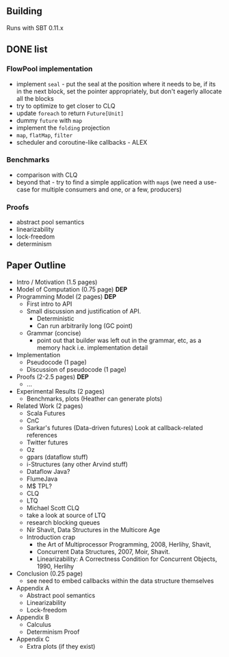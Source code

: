 
## Building 

Runs with SBT 0.11.x



## DONE list

### FlowPool implementation

- implement `seal` - put the seal at the position where it needs to
  be, if its in the next block, set the pointer appropriately, but
  don't eagerly allocate all the blocks
- try to optimize to get closer to CLQ
- update `foreach` to return `Future[Unit]`
- dummy `future` with `map`
- implement the `folding` projection
- `map`, `flatMap`, `filter`
- scheduler and coroutine-like callbacks - ALEX


### Benchmarks

- comparison with CLQ
- beyond that - try to find a simple application with `map`s (we need
  a use-case for multiple consumers and one, or a few, producers)


### Proofs

- abstract pool semantics
- linearizability
- lock-freedom
- determinism


## Paper Outline

- Intro / Motivation (1.5 pages)
- Model of Computation (0.75 page) **DEP**
- Programming Model (2 pages) **DEP**
	- First intro to API
	- Small discussion and justification of API.
		- Deterministic
		- Can run arbitrarily long (GC point)
	- Grammar (concise)
		- point out that builder was left out in the grammar, etc, as a memory hack i.e. implementation detail
- Implementation
	- Pseudocode (1 page)
	- Discussion of pseudocode (1 page)
- Proofs (2-2.5 pages) **DEP**
	- ...
- Experimental Results (2 pages)
	- Benchmarks, plots (Heather can generate plots)
- Related Work (2 pages)
	- Scala Futures
	- CnC
	- Sarkar's futures (Data-driven futures) Look at callback-related references
	- Twitter futures
	- Oz
	- gpars (dataflow stuff)
	- i-Structures (any other Arvind stuff)
	- Dataflow Java?
	- FlumeJava
	- M$ TPL?
	- CLQ
	- LTQ
	- Michael Scott CLQ
	- take a look at source of LTQ
	- research blocking queues
	- Nir Shavit, Data Structures in the Multicore Age
	- Introduction crap
		- the Art of Multiprocessor Programming, 2008, Herlihy, Shavit, 
		- Concurrent Data Structures, 2007, Moir, Shavit.
		- Linearizability: A Correctness Condition for Concurrent Objects, 1990, Herlihy
- Conclusion (0.25 page)
	- see need to embed callbacks within the data structure themselves
- Appendix A
  - Abstract pool semantics
  - Linearizability
  - Lock-freedom
- Appendix B
	- Calculus
	- Determinism Proof
- Appendix C
	- Extra plots (if they exist)



